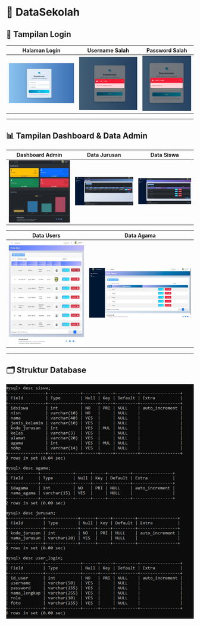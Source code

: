 # 📘 DataSekolah

## 🔐 Tampilan Login

| Halaman Login | Username Salah | Password Salah |
|---------------|----------------|----------------|
| ![Login](https://raw.githubusercontent.com/KarinaSalsabilla/DataSekolah/master/halamanLogin.png) | ![Username Salah](https://raw.githubusercontent.com/KarinaSalsabilla/DataSekolah/master/tampialnusernamegagal.png) | ![Password Salah](https://raw.githubusercontent.com/KarinaSalsabilla/DataSekolah/master/tampilanpasswordsalah.png) |

---

## 📊 Tampilan Dashboard & Data Admin

| Dashboard Admin | Data Jurusan | Data Siswa |
|------------------|-----------|-------------|
| ![Dashboard](https://github.com/KarinaSalsabilla/DataSekolah/blob/2e14708840dc20a03df94963f13dd10200c9bbe2/Screenshot_2-6-2025_212743_localhost.jpeg?raw=true) | ![Data Siswa](https://github.com/KarinaSalsabilla/DataSekolah/blob/4a2a397aed5024ef3a0b098dadc2046810576351/Screenshot_2-6-2025_212856_localhost.jpeg?raw=true) | ![Data Jurusan](https://github.com/KarinaSalsabilla/DataSekolah/blob/b3ea7b77438f22122d3cc23dbbcb2b95a28cf753/Screenshot_2-6-2025_212910_localhost.jpeg?raw=true) |

| Data Users | Data Agama |
|--------------|-------------|
| ![Jurusan](https://github.com/KarinaSalsabilla/DataSekolah/blob/514a58301b12f1f05709783a71171e480f89156b/Screenshot_2-6-2025_213026_localhost.jpeg?raw=true) | ![Agama](https://github.com/KarinaSalsabilla/DataSekolah/blob/e51047cb449a1b201378014dbd35ecdf718ba529/dataagama.png?raw=true) |

---

## 🗂️ Struktur Database

![Struktur Database](https://github.com/KarinaSalsabilla/DataSekolah/blob/c4ed4e9325d3476d9d8cdd5994c0ab89755fa26f/rancangandatabase.png?raw=true)

